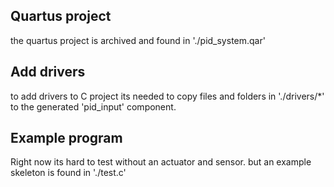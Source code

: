 ## Quartus project
the quartus project is archived and found in './pid_system.qar'

## Add drivers
to add drivers to C project its needed to copy files and folders in './drivers/*' to the generated 'pid_input' component.

## Example program
Right now its hard to test without an actuator and sensor. but an example skeleton is found in './test.c'